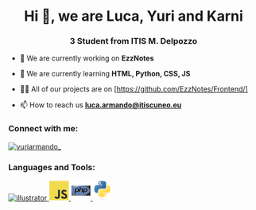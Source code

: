 <h1 align="center">Hi 👋, we are Luca, Yuri and Karni</h1>
<h3 align="center">3 Student from ITIS M. Delpozzo</h3>

- 🔭 We are currently working on **EzzNotes**

- 🌱 We are currently learning **HTML, Python, CSS, JS**

- 👨‍💻 All of our projects are on [https://github.com/EzzNotes/Frontend/]

- 📫 How to reach us **luca.armando@itiscuneo.eu**

<h3 align="left">Connect with me:</h3>
<p align="left">
<a href="https://instagram.com/yuriarmando_" target="blank"><img align="center" src="https://cdn.jsdelivr.net/npm/simple-icons@3.0.1/icons/instagram.svg" alt="yuriarmando_" height="30" width="40" /></a>
</p>

<h3 align="left">Languages and Tools:</h3>
<p align="left"> <a href="https://www.adobe.com/in/products/illustrator.html" target="_blank"> <img src="https://www.vectorlogo.zone/logos/adobe_illustrator/adobe_illustrator-icon.svg" alt="illustrator" width="40" height="40"/> </a> <a href="https://developer.mozilla.org/en-US/docs/Web/JavaScript" target="_blank"> <img src="https://raw.githubusercontent.com/devicons/devicon/master/icons/javascript/javascript-original.svg" alt="javascript" width="40" height="40"/> </a> <a href="https://www.php.net" target="_blank"> <img src="https://raw.githubusercontent.com/devicons/devicon/master/icons/php/php-original.svg" alt="php" width="40" height="40"/> </a> <a href="https://www.python.org" target="_blank"> <img src="https://raw.githubusercontent.com/devicons/devicon/master/icons/python/python-original.svg" alt="python" width="40" height="40"/> </a> </p>
